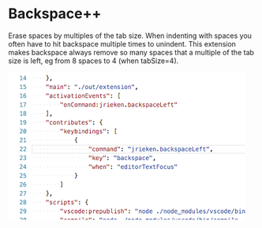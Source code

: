 # Backspace++

Erase spaces by multiples of the tab size. When indenting with spaces you often have to hit
backspace multiple times to unindent. This extension makes backspace always remove so many
spaces that a multiple of the tab size is left, eg from 8 spaces to 4 (when tabSize=4).

![](resources/sample.gif)
